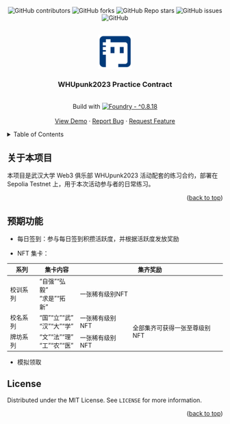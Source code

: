 <!-- Improved compatibility of back to top link: See: https://github.com/othneildrew/Best-README-Template/pull/73 -->
<a name="readme-top"></a>
<!--
*** Thanks for checking out the Best-README-Template. If you have a suggestion
*** that would make this better, please fork the repo and create a pull request
*** or simply open an issue with the tag "enhancement".
*** Don't forget to give the project a star!
*** Thanks again! Now go create something AMAZING! :D
-->



<!-- PROJECT SHIELDS -->
<!--
*** I'm using markdown "reference style" links for readability.
*** Reference links are enclosed in brackets [ ] instead of parentheses ( ).
*** See the bottom of this document for the declaration of the reference variables
*** for contributors-url, forks-url, etc. This is an optional, concise syntax you may use.
*** https://www.markdownguide.org/basic-syntax/#reference-style-links
-->
<center>

![GitHub contributors](https://img.shields.io/github/contributors/qpdk777/WHUpunk2023-practice-contract)
![GitHub forks](https://img.shields.io/github/forks/qpdk777/WHUpunk2023-practice-contract)
![GitHub Repo stars](https://img.shields.io/github/stars/qpdk777/WHUpunk2023-practice-contract)
![GitHub issues](https://img.shields.io/github/issues/qpdk777/WHUpunk2023-practice-contract)
![GitHub](https://img.shields.io/github/license/qpdk777/WHUpunk2023-practice-contract?style=style%3Dfor-the-badge)

</center>



<!-- PROJECT LOGO -->
<br />
<div align="center">
  <a href="https://github.com/qpdk777/WHUpunk2023-practice-contract">
    <img src="images/logo.png" alt="Logo" width="80" height="80">
  </a>

<h3 align="center">WHUpunk2023 Practice Contract</h3>

  <p align="center">
    <br>
        Build with <a href="https://book.getfoundry.sh/"><img src="https://img.shields.io/badge/Foundry-^0.8.18-black?logo=ethereum&logoColor=white" alt="Foundry - ^0.8.18"></a>
    </br>
    <br />
    <a href="https://github.com/qpdk777/WHUpunk2023-practice-contract">View Demo</a>
    ·
    <a href="https://github.com/qpdk777/WHUpunk2023-practice-contract/issues">Report Bug</a>
    ·
    <a href="https://github.com/qpdk777/WHUpunk2023-practice-contract/issues">Request Feature</a>
  </p>
</div>



<!-- TABLE OF CONTENTS -->
<details>
  <summary>Table of Contents</summary>
  <ol>
    <li>
      <a href="#about-the-project">About The Project</a>
      <ul>
        <li><a href="#built-with">Built With</a></li>
      </ul>
    </li>
    <li>
      <a href="#getting-started">Getting Started</a>
      <ul>
        <li><a href="#prerequisites">Prerequisites</a></li>
        <li><a href="#installation">Installation</a></li>
      </ul>
    </li>
    <li><a href="#usage">Usage</a></li>
    <li><a href="#roadmap">Roadmap</a></li>
    <li><a href="#contributing">Contributing</a></li>
    <li><a href="#license">License</a></li>
    <li><a href="#contact">Contact</a></li>
    <li><a href="#acknowledgments">Acknowledgments</a></li>
  </ol>
</details>



<!-- ABOUT THE PROJECT -->
## 关于本项目

本项目是武汉大学 Web3 俱乐部 WHUpunk2023 活动配套的练习合约，部署在 Sepolia Testnet 上，用于本次活动参与者的日常练习。

<p align="right">(<a href="#readme-top">back to top</a>)</p>

## 预期功能

* 每日签到：参与每日签到积攒活跃度，并根据活跃度发放奖励
  
* NFT 集卡：

<center>
<table>
<thead>
  <tr>
    <th>系列</th>
    <th>集卡内容</th>
    <th colspan="2">集齐奖励</th>
  </tr>
</thead>
<tbody>
  <tr>
    <td>校训系列</td>
    <td>“自强”“弘毅”<br>“求是”“拓新”</td>
    <td colspan="2">一张稀有级别NFT</td>
  </tr>
  <tr>
    <td>校名系列</td>
    <td>“国”“立”“武”<br>“汉”“大”“学”</td>
    <td>一张稀有级别NFT</td>
    <td rowspan="2">全部集齐可获得一张至尊级别NFT</td>
  </tr>
  <tr>
    <td>牌坊系列</td>
    <td>“文”“法”“理”<br>“工”“农”“医”</td>
    <td>一张稀有级别NFT</td>
  </tr>
</tbody>
</table>
</center>

* 模拟领取


<!-- LICENSE -->
## License

Distributed under the MIT License. See `LICENSE` for more information.

<p align="right">(<a href="#readme-top">back to top</a>)</p>



<!-- MARKDOWN LINKS & IMAGES -->
<!-- https://www.markdownguide.org/basic-syntax/#reference-style-links -->
[contributors-shield]: https://img.shields.io/github/contributors/qpdk777/WHUpunk2023-practice-contract.svg?style=for-the-badge
[contributors-url]: https://github.com/qpdk777/WHUpunk2023-practice-contract/graphs/contributors
[forks-shield]: https://img.shields.io/github/forks/qpdk777/WHUpunk2023-practice-contract.svg?style=for-the-badge
[forks-url]: https://github.com/qpdk777/WHUpunk2023-practice-contract/network/members
[stars-shield]: https://img.shields.io/github/stars/qpdk777/WHUpunk2023-practice-contract.svg?style=for-the-badge
[stars-url]: https://github.com/qpdk777/WHUpunk2023-practice-contract/stargazers
[issues-shield]: https://img.shields.io/github/issues/qpdk777/WHUpunk2023-practice-contract.svg?style=for-the-badge
[issues-url]: https://github.com/qpdk777/WHUpunk2023-practice-contract/issues
[license-shield]: https://img.shields.io/github/license/qpdk777/WHUpunk2023-practice-contract.svg?style=for-the-badge
[license-url]: https://github.com/qpdk777/WHUpunk2023-practice-contract/blob/master/LICENSE
[linkedin-shield]: https://img.shields.io/badge/-LinkedIn-black.svg?style=for-the-badge&logo=linkedin&colorB=555
[linkedin-url]: https://linkedin.com/in/linkedin_username
[product-screenshot]: images/screenshot.png
[Next.js]: https://img.shields.io/badge/next.js-000000?style=for-the-badge&logo=nextdotjs&logoColor=white
[Next-url]: https://nextjs.org/
[React.js]: https://img.shields.io/badge/React-20232A?style=for-the-badge&logo=react&logoColor=61DAFB
[React-url]: https://reactjs.org/
[Vue.js]: https://img.shields.io/badge/Vue.js-35495E?style=for-the-badge&logo=vuedotjs&logoColor=4FC08D
[Vue-url]: https://vuejs.org/
[Angular.io]: https://img.shields.io/badge/Angular-DD0031?style=for-the-badge&logo=angular&logoColor=white
[Angular-url]: https://angular.io/
[Svelte.dev]: https://img.shields.io/badge/Svelte-4A4A55?style=for-the-badge&logo=svelte&logoColor=FF3E00
[Svelte-url]: https://svelte.dev/
[Laravel.com]: https://img.shields.io/badge/Laravel-FF2D20?style=for-the-badge&logo=laravel&logoColor=white
[Laravel-url]: https://laravel.com
[Bootstrap.com]: https://img.shields.io/badge/Bootstrap-563D7C?style=for-the-badge&logo=bootstrap&logoColor=white
[Bootstrap-url]: https://getbootstrap.com
[JQuery.com]: https://img.shields.io/badge/jQuery-0769AD?style=for-the-badge&logo=jquery&logoColor=white
[JQuery-url]: https://jquery.com 
